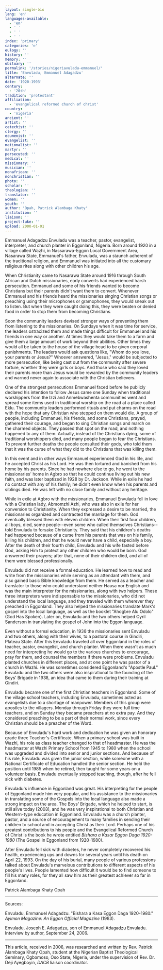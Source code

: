 ```yaml
---
layout: single-bio
lang: 'en'
languages-available:
  - 'en'
  - ' '
  - ' '
  - ' '
index: 'primary'
categories: 'e'
eulogy: ''
history: ''
memory: ''
obituary: ''
permalink: '/stories/nigeriavuladu-emmanuel/'
title: 'Envuladu, Emmanuel Adagadzu'
alternate: ''
date: '1920-1993'
century:
  - '20th'
tradition: 'protestant'
affiliation:
  - 'evangelical reformed church of christ'
country:
  - 'nigeria'
ancient: ''
artist: ''
catechist: ''
clergy: ''
ecumenist: ''
evangelist: ''
nationalist: ''
martyr: ''
persecuted: ''
medical: ''
missionary: ''
musician: ''
nonafrican: ''
nonchristian: ''
photo: ''
scholar: ''
theologian: ''
translator: ''
women: ''
youth: ''
author: 'Opah, Patrick Alambaga Khaty'
institution: ''
liaison: ''
project-luke: ''
upload: 2000-01-01
---
```



Emmanuel Adagadzu Envuladu was a teacher, pastor, evangelist, interpreter, and church planter in Eggonland, Nigeria. Born around 1920 in a village called Wazhi, in Nassarawa-Eggon Local Government Area, Nasarawa State, Emmanuel's father, Envuladu, was a staunch adherent of  the traditional religion, and Emmanuel was initiated into all the customary religious rites along with other children his age.

When Christianity came to Nasarawa State around 1916 through South African and Dutch missionaries, early converts had experienced harsh persecution. Emmanuel and some of his friends wanted to become Christians but their parents didn't want them to convert. Whenever Emmanuel and his friends heard the missionaries singing Christian songs or preaching using their microphones or gramophones, they would sneak out to listen. But when they were caught doing this, they were beaten or denied food in order to stop them from becoming Christians.

Soon the community leaders devised stronger ways of preventing them from listening to the missionaries. On Sundays when it was time for service, the leaders ostracized them and made things difficult for Emmanuel and his friends in one way or another. At times they would take them to a farm and give them a large amount of work beyond their abilities. Other times they would all be taken to the house of the village head to be given corporal punishments. The leaders would ask questions like, "Whom do you love, your parents or Jesus?" Whoever answered, "Jesus," would be subjected to more persecution, like being cast out from the community after severe torture, whether they were girls or boys. And those who said they loved their parents more than Jesus would be rewarded by the community leaders and warned never again to associate with the Christian believers.

One of the strongest persecutions Emmanuel faced before he publicly declared his intention to follow Jesus came one Sunday when traditional worshippers from the Izzi and Anmebwashenta communities went and spread some items used in traditional worship on the road at a place called Eklu. The community leaders performed rituals and put charms on the road with the hope that any Christian who stepped on them would die. A group of people, including Emmanuel, his friends, and some Christians, prayed, gathered their courage, and began to sing Christian songs and march on the charmed objects. They passed that spot on the road, and nothing happened to any of them. Actually, instead of the Christians dying, some of traditional worshippers died, and many people began to fear the Christians. To prevent further deaths the people consulted their gods, who told them that it was the curse of what they did to the Christians that was killing them.

In this event and in other ways Emmanuel experienced God in his life, and he accepted Christ as his Lord. He was then tortured and banished from his home by his parents. Since he had nowhere else to go, he went to the missionaries' home in Agbro so that he could continue living out his new faith, and was later baptized in 1928 by Dr. Jackson. While in exile he had no contact with any of his family; he didn't even know when his parents and siblings died. He was left with no close family and without any heritage.

While in exile at Agbro with the missionaries, Emmanuel Envuladu fell in love with a Christian lady, Abmomzhi Azhi, who was also in exile for her conversion to Christianity. When they expressed a desire to be married, the missionaries organized and contracted the marriage for them. God eventually blessed them with eleven children. When their first four children, all boys, died, some people--even some who called themselves Christians--told Envuladu to forsake Christianity. They said that his children's deaths had happened because of a curse from his parents that was on his family, killing his children, and that he would never have a child, especially a boy. After the death of their fourth child, Envuladu and his wife fasted before God, asking Him to protect any other children who would be born. God answered their prayers; after that, none of their children died, and all of them were blessed professionally.

Envuladu did not receive a formal education. He learned how to read and write from the missionaries while serving as an attendant with them, and also gained basic Bible knowledge from them. He served as a teacher and translator to those who could understand neither Hausa nor English and was the main interpreter for the missionaries, along with two helpers. These three interpreters were indispensable to the missionaries, who did not understand the local language, and they traveled with them wherever they preached in Eggonland. They also helped the missionaries translate Mark's gospel into the local language, as well as the booklet "Ahogbre Alu Odolo" (God Has Spoken). Later on, Envuladu and the two others helped Cyril Sanderson in translating the gospel of John into the Eggon language.

Even without a formal education, in 1936 the missionaries sent Envuladu and two others, along with their wives, to a pastoral course in Gindiri, Plateau State. After this Envuladu  traveled all over Eggonland in the roles of teacher, pastor, evangelist, and church planter. When there wasn't as much need for interpreting he would go to the various churches to encourage, pray for them, and counsel the members if there were problems. Envuladu planted churches in different places, and at one point he was pastor of a church in Wazhi. He was sometimes considered Eggonland's "Apostle Paul." Envuladu and the two others were also inspirational to the founding of the Boys' Brigade in 1938, an idea that came to them during their training at Gindiri.

Envuladu became one of the first Christian teachers in Eggonland. Some of the village school teachers, including Envuladu, sometimes acted as evangelists due to a shortage of manpower. Members of this group were apostles to the villagers. Monday through Friday they were full time teachers, and on Sunday they became preachers at no extra pay. And they considered preaching to be a part of their normal work, since every Christian should be a preacher of the Word.

Because of Envuladu's hard work and dedication he was given an honorary grade three Teacher's Certificate. When a primary school was built in Wazhi, his role as class teacher changed to that of headmaster. He was the headmaster at Wazhi Primary School from 1945 to 1980 when the school was upgraded and divided into senior and junior sections. And because of his role, Envuladu  was given the junior section, while someone with a National Certificate of Education handled the senior section. He held the position until 1985 when he retired, then taught for some years on a volunteer basis. Envuladu eventually stopped teaching, though, after he fell sick with diabetes.

Envuladu's influence in Eggonland was great. His interpreting for the people of Eggonland made him very popular, and his assistance to the missionaries in translating some of the Gospels into the local language also made a strong impact on the area. The Boys' Brigade, which he helped to start, is still alive today (2008), and he was very inspirational to both Christian and Western-type education in Eggonland. Envuladu was a church planter, pastor, and a source of encouragement to many families in sending their children to school and in accepting Christ as their Lord. Perhaps one of his greatest contributions to his people and the Evangelical Reformed Church of Christ is the book he wrote entitled *Bishara a Kasar Eggon Daga 1920-1980* (The Gospel in Eggonland from 1920-1980).

After Envuladu fell sick with diabetes, he never completely recovered his health, experiencing ups and downs for several years until his death on April 22, 1993. On the day of his burial, many people of various professions talked about Envuladu's marvelous contributions to different aspects of his people's lives. People lamented how difficult it would be to find someone to fill his many roles, for they all saw him as their greatest achiever so far in Eggonland.

Patrick Alambaga Khaty Opah

---

Sources:

Envuladu, Emmanuel Adagadzu. "Bishara a Kasa Eggon Daga 1920-1980." *Ayimon Magazine: An Eggon Official Magazine* (1983).

Envuladu, Joseph E. Adagadzu, son of Emmanuel Adagadzu Envuladu. Interview by author, September 24, 2006.

---

This article, received in 2008, was researched and written by Rev. Patrick Alambaga Khaty Opah, student at the Nigerian Baptist Theological Seminary, Ogbomoso, Oso State, Nigeria, under the supervision of Rev. Dr. Deji Ayegboyin, *DACB* liaison coordinator.